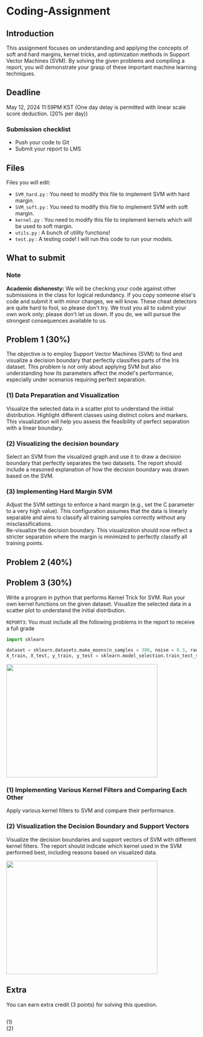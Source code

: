 # Coding-Assignment

## Introduction

This assignment focuses on understanding and applying the concepts of soft and hard margins, kernel tricks, and optimization methods in Support Vector Machines (SVM). By solving the given problems and compiling a report, you will demonstrate your grasp of these important machine learning techniques.  

## Deadline
May 12, 2024 11:59PM KST (One day delay is permitted with linear scale score deduction. (20% per day))

### Submission checklist
* Push your code to Git
* Submit your report to LMS

## Files
Files you will edit:
* `SVM_hard.py` : You need to modify this file to implement SVM with hard margin.
* `SVM_soft.py` : You need to modify this file to implement SVM with soft margin.
* `kernel.py` : You need to modify this file to implement kernels which will be used to soft margin.
* `utils.py` : A bunch of utility functions!
* `test.py` : A testing code! I will run this code to run your models.

## What to submit

### Note
**Academic dishonesty:** We will be checking your code against other submissions in the class for logical redundancy. If you copy someone else's code and submit it with minor changes, we will know. These cheat detectors are quite hard to fool, so please don't try. We trust you all to submit your own work only; please don't let us down. If you do, we will pursue the strongest consequences available to us.

## Problem 1 (30%)
The objective is to employ Support Vector Machines (SVM) to find and visualize a decision boundary that perfectly classifies parts of the Iris dataset. This problem is not only about applying SVM but also understanding how its parameters affect the model's performance, especially under scenarios requiring perfect separation.

### (1) Data Preparation and Visualization  
Visualize the selected data in a scatter plot to understand the initial distribution. Highlight different classes using distinct colors and markers. This visualization will help you assess the feasibility of perfect separation with a linear boundary.   

### (2) Visualizing the decision boundary  
Select an SVM from the visualized graph and use it to draw a decision boundary that perfectly separates the two datasets. The report should include a reasoned explanation of how the decision boundary was drawn based on the SVM.   

### (3) Implementing Hard Margin SVM  
Adjust the SVM settings to enforce a hard margin (e.g., set the C parameter to a very high value). This configuration assumes that the data is linearly separable and aims to classify all training samples correctly without any misclassifications.  
Re-visualize the decision boundary. This visualization should now reflect a stricter separation where the margin is minimized to perfectly classify all training points.

## Problem 2 (40%)

## Problem 3 (30%)
Write a program in python that performs Kernel Trick for SVM. Run your own kernel functions on the given dataset.
Visualize the selected data in a scatter plot to understand the initial distribution. 

`REPORT3`: You must include all the following problems in the report to receive a full grade

```python
import sklearn

dataset = sklearn.datasets.make_moons(n_samples = 300, noise = 0.3, random_state = 20) # you can change noise and random_state but noise >= 0.15
X_train, X_test, y_train, y_test = sklearn.model_selection.train_test_split(X, y, test_size = 0.3, random_state = 100)
```

<p>
  <img src = "https://github.com/MLDL-2024-GIST/Coding-Assignment/assets/97542056/1562d39f-c48d-47c5-8407-b53e0714f9f5" width="400" height="300">
</p>

### (1) Implementing Various Kernel Filters and Comparing Each Other
Apply various kernel filters to SVM and compare their performance.

### (2) Visualization the Decision Boundary and Support Vectors
Visualize the decision boundaries and support vectors of SVM with different kernel filters. The report should indicate which kernel used in the SVM performed best, including reasons based on visualized data.
<p>
  <img src = "https://github.com/MLDL-2024-GIST/Coding-Assignment/assets/97542056/a9eb4119-35a3-4407-8170-c739b072f48b" width="400" height="300" >
</p>

## Extra
You can earn extra credit (3 points) for solving this question. 

## 

(1)   
(2)
